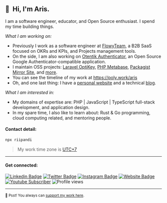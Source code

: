<!-- <img src="https://media.giphy.com/media/SWoSkN6DxTszqIKEqv/giphy.gif" alt="Aris Ripandi"> -->

## 👋 &nbsp;Hi, I'm Aris.

I am a software engineer, educator, and Open Source enthusiast. I spend my time building things.

_What I am working on:_

<!-- -   I am currently a Senior Product Engineer at [Zero One Group](https://zero-one-group.com/technology/), a digital agency based in Indonesia. -->

-   Previously I work as a software engineer at [FlowyTeam](https://www.flowyteam.com/), a B2B SaaS focused on OKRs and KPIs, and Projects management tools.
-   On the side, I am also working on [Otentik Authenticator](https://otentik.app/), an Open Source Google Authenticator-compatible application.
-   I maintain OSS projects: [Laravel OptiKey](https://github.com/riipandi/laravel-optikey), [PHP Metabase](https://github.com/riipandi/php-metabase), [Packagist Mirror Site](https://packagist.pages.dev/), and [more](https://github.com/riipandi?tab=repositories&q=&type=source).
-   You can see the timeline of my work at <https://poly.work/aris>
-   Oh, and one last thing: I have a [personal website](https://ripandis/) and a technical [blog](https://jurnalog.com/).

_What I am interested in:_

-   My domains of expertise are: PHP | JavaScript | TypeScript full-stack development, and application design.
-   In my spare time, I also like to learn about: Rust & Go programming, cloud computing related, and mentoring people.

#### Contact detail:

```sh
npx riipandi
```

> My work time zone is <a href="https://time.is/UTC+7" target="_blank" rel="noopener noreferrer">UTC+7</a>

---

#### Get connected:

[![Linkedin Badge](https://img.shields.io/badge/-aris--ripandi-blue?style=flat-square&logo=Linkedin&logoColor=white&link=https://www.linkedin.com/in/aris-ripandi/)](https://www.linkedin.com/in/aris-ripandi)
[![Twitter Badge](https://img.shields.io/badge/-@riipandi-1ca0f1?style=flat-square&labelColor=1ca0f1&logo=twitter&logoColor=white&link=https://twitter.com/riipandi)](https://twitter.com/riipandi)
[![Instagram Badge](https://img.shields.io/badge/-@riipandi-D7008A?style=flat-square&labelColor=D7008A&logo=Instagram&logoColor=white&link=https://www.instagram.com/riipandi)](https://www.instagram.com/riipandi)
[![Website Badge](https://img.shields.io/badge/ripandis.com-blueviolet?style=flat-square&logo=appveyor&logoColor=white&link=https://ripandis.com/)](https://ripandis.com/)
[![Youtube Subscriber](https://img.shields.io/youtube/channel/subscribers/UCwNN8WeUgXzqaSEjPNLuLmw?style=flat-square)](https://www.youtube.com/channel/UCwNN8WeUgXzqaSEjPNLuLmw)
![Profile views](https://komarev.com/ghpvc/?username=riipandi&color=blueviolet&style=flat-square)

<!-- [![Github Sponsor](https://img.shields.io/static/v1?color=26B643&label=Sponsor&message=%E2%9D%A4&logo=GitHub&style=flat-square)](https://github.com/sponsors/riipandi) -->

<!-- ---

<img src="https://github-readme-stats.vercel.app/api?username=riipandi&theme=radical&layout=compact&show_icons=true&theme=radical&include_all_commits=true&count_private=true" align="left" height="128" alt="Github Stats" />
<img src="https://github-readme-streak-stats.herokuapp.com/?user=riipandi&theme=vue&hide_border=false&stroke=0000&background=FFFFFF&ring=60D9FA&fire=60D9FA&currStreakLabel=60D9FA" align="left" height="128" alt="Github Streak Stats" />
<img src="https://github-readme-stats.vercel.app/api/top-langs/?username=riipandi&theme=vue" align="left" height="128" alt="Github Stats" /> -->

---

<sub>🤫 Psst! You always can [support my work here](https://github.com/sponsors/riipandi).</sub>
